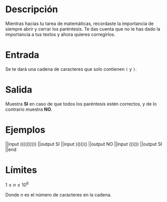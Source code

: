 # Descripción

Mientras hacías tu tarea de matemáticas, recordaste la importancia de siempre abrir y cerrar los paréntesis.
Te das cuenta que no le has dado la importancia a tus textos y ahora quieres corregirlos.

# Entrada

Se te dará una cadena de caracteres que solo contienen `(` y `)`.

# Salida

Muestra **SI** en caso de que todos los paréntesis estén correctos, y de lo contrario muestra **NO**.

# Ejemplos

||input
((((()))))
||output
SI
||input
)()()()
||output
NO 
||input
(()())
||output
SI
||end

# Límites

$1 \leq n \leq 10^6$

Donde $n$ es el número de caracteres en la cadena.
